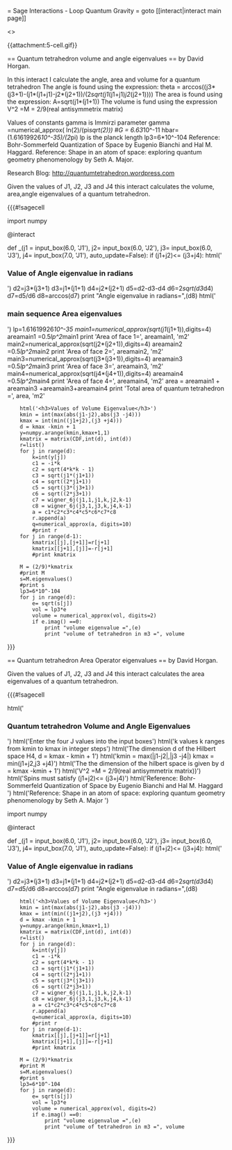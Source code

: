 = Sage Interactions - Loop Quantum Gravity =
goto [[interact|interact main page]]

<<TableOfContents>>

{{attachment:5-cell.gif}}

== Quantum tetrahedron volume and angle eigenvalues ==
by David Horgan. 


In this interact I calculate the angle, area and volume for a quantum tetrahedron
The angle is found using the expression: 
theta = arccos((j3*(j3+1)-(j1*(j1+j1)-j2*(j2+1))/(2*sqrt(j1*(j1+j1)*j2*(j2+1))))
The area is found using the expression:
A=sqrt(j1*(j1+1))
The volume is fund using the expression
V^2 =M = 2/9(real antisymmetrix matrix)


Values of constants
gamma is Immirzi parameter
gamma =numerical_approx( ln(2)/(pi*sqrt(2)))
#G = 6.63*10^-11
hbar= (1.61619926*10^-35)/(2*pi)
lp is the planck length
lp3=6*10^-104
Reference: Bohr-Sommerfeld Quantization of Space by Eugenio Bianchi and Hal M. Haggard. 
Reference: Shape in an atom of space: exploring quantum geometry phenomenology by Seth A. Major. 


Research Blog: http://quantumtetrahedron.wordpress.com



Given the values of J1, J2, J3 and J4 this interact calculates the volume, area,angle eigenvalues of a quantum tetrahedron.

{{{#!sagecell








import numpy



@interact




def _(j1 = input_box(6.0, 'J1'),
      j2= input_box(6.0, 'J2'),
      j3= input_box(6.0, 'J3'),
      j4= input_box(7.0, 'J1'), auto_update=False):
    if (j1+j2)<= (j3+j4):
        html('<h3>Value of Angle eigenvalue in radians</h3>')
        d2=j3*(j3+1)
        d3=j1*(j1+1)
        d4=j2*(j2+1)
        d5=d2-d3-d4
        d6=2*sqrt(d3*d4)
        d7=d5/d6
        d8=arccos(d7)
        print "Angle eigenvalue in radians=",(d8)
        html('<h3>main sequence Area eigenvalues</h3>')
        lp=1.61619926*10^-35
        main1=numerical_approx(sqrt(j1*(j1+1)),digits=4)
        areamain1 =0.5*lp^2*main1
        print 'Area of face 1=', areamain1, 'm2' 
        main2=numerical_approx(sqrt(j2*(j2+1)),digits=4)
        areamain2 =0.5*lp^2*main2
        print 'Area of face 2=', areamain2, 'm2' 
        main3=numerical_approx(sqrt(j3*(j3+1)),digits=4)
        areamain3 =0.5*lp^2*main3
        print 'Area of face 3=', areamain3, 'm2' 
        main4=numerical_approx(sqrt(j4*(j4+1)),digits=4)
        areamain4 =0.5*lp^2*main4
        print 'Area of face 4=', areamain4, 'm2' 
        area = areamain1 + areamain3 +areamain3+areamain4
        print 'Total area of quantum tetrahedron =', area, 'm2'









        html('<h3>Values of Volume Eigenvalue</h3>')
        kmin = int(max(abs(j1-j2),abs(j3 -j4)))
        kmax = int(min((j1+j2),(j3 +j4)))
        d = kmax -kmin + 1
        y=numpy.arange(kmin,kmax+1,1)
        kmatrix = matrix(CDF,int(d), int(d))
        r=list()
        for j in range(d):
            k=int(y[j])
            c1 = -i*k
            c2 = sqrt(4*k*k - 1)
            c3 = sqrt(j1*(j1+1))
            c4 = sqrt((2*j1+1))
            c5 = sqrt(j3*(j3+1))
            c6 = sqrt((2*j3+1))
            c7 = wigner_6j(j1,1,j1,k,j2,k-1)
            c8 = wigner_6j(j3,1,j3,k,j4,k-1)
            a = c1*c2*c3*c4*c5*c6*c7*c8
            r.append(a)
            q=numerical_approx(a, digits=10)
            #print r
        for j in range(d-1):
            kmatrix[[j],[j+1]]=r[j+1]
            kmatrix[[j+1],[j]]=-r[j+1]
            #print kmatrix
    
        M = (2/9)*kmatrix
        #print M
        s=M.eigenvalues()
        #print s    
        lp3=6*10^-104
        for j in range(d):
            e= sqrt(s[j])
            vol = lp3*e
            volume = numerical_approx(vol, digits=2)
            if e.imag() ==0:
                print "volume eigenvalue =",(e)
                print "volume of tetrahedron in m3 =", volume
                

}}}


== Quantum tetrahedron Area Operator eigenvalues ==
by David Horgan. 

Given the values of J1, J2, J3 and J4 this interact calculates the area eigenvalues of a quantum tetrahedron.

{{{#!sagecell

html('<h3>Quantum tetrahedron Volume and Angle Eigenvalues</h3>')
html('Enter the four J values into the input boxes')
html('k values k ranges from kmin to kmax in integer steps')
html('The dimension d of the Hilbert space H4,  d = kmax - kmin + 1')
html('kmin = max(|j1-j2|,|j3 -j4|) kmax = min(j1+j2,j3 +j4)')
html('The the dimension of the hilbert space is given by d = kmax -kmin + 1') 
html('V^2 =M = 2/9(real antisymmetrix matrix))')
html('Spins must satisfy (j1+j2)<= (j3+j4)')
html('Reference: Bohr-Sommerfeld Quantization of Space by Eugenio Bianchi and Hal M. Haggard ')
html('Reference: Shape in an atom of space: exploring quantum geometry phenomenology by Seth A. Major ')






import numpy



@interact




def _(j1 = input_box(6.0, 'J1'),
      j2= input_box(6.0, 'J2'),
      j3= input_box(6.0, 'J3'),
      j4= input_box(7.0, 'J1'), auto_update=False):
    if (j1+j2)<= (j3+j4):
        html('<h3>Value of Angle eigenvalue in radians</h3>')
        d2=j3*(j3+1)
        d3=j1*(j1+1)
        d4=j2*(j2+1)
        d5=d2-d3-d4
        d6=2*sqrt(d3*d4)
        d7=d5/d6
        d8=arccos(d7)
        print "Angle eigenvalue in radians=",(d8)


        html('<h3>Values of Volume Eigenvalue</h3>')
        kmin = int(max(abs(j1-j2),abs(j3 -j4)))
        kmax = int(min((j1+j2),(j3 +j4)))
        d = kmax -kmin + 1
        y=numpy.arange(kmin,kmax+1,1)
        kmatrix = matrix(CDF,int(d), int(d))
        r=list()
        for j in range(d):
            k=int(y[j])
            c1 = -i*k
            c2 = sqrt(4*k*k - 1)
            c3 = sqrt(j1*(j1+1))
            c4 = sqrt((2*j1+1))
            c5 = sqrt(j3*(j3+1))
            c6 = sqrt((2*j3+1))
            c7 = wigner_6j(j1,1,j1,k,j2,k-1)
            c8 = wigner_6j(j3,1,j3,k,j4,k-1)
            a = c1*c2*c3*c4*c5*c6*c7*c8
            r.append(a)
            q=numerical_approx(a, digits=10)
            #print r
        for j in range(d-1):
            kmatrix[[j],[j+1]]=r[j+1]
            kmatrix[[j+1],[j]]=-r[j+1]
            #print kmatrix
    
        M = (2/9)*kmatrix
        #print M
        s=M.eigenvalues()
        #print s    
        lp3=6*10^-104
        for j in range(d):
            e= sqrt(s[j])
            vol = lp3*e
            volume = numerical_approx(vol, digits=2)
            if e.imag() ==0:
                print "volume eigenvalue =",(e)
                print "volume of tetrahedron in m3 =", volume
                

}}}
